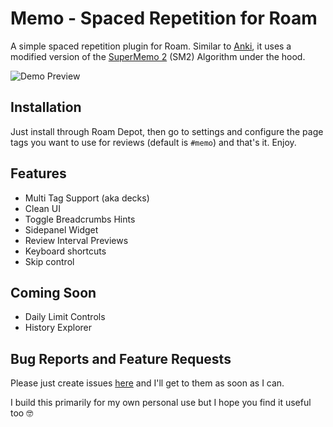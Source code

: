# Memo - Spaced Repetition for Roam

A simple spaced repetition plugin for Roam. Similar to [Anki](https://faqs.ankiweb.net/what-spaced-repetition-algorithm.html), it uses a modified version of the [SuperMemo 2](https://super-memory.com/english/ol/sm2.htm) (SM2) Algorithm under the hood.

![Demo Preview](https://user-images.githubusercontent.com/1279335/189250105-656e6ba3-7703-46e6-bc71-ee8c5f3e39ab.gif)

## Installation

Just install through Roam Depot, then go to settings and configure the page tags you want to use for reviews (default is `#memo`) and that's it. Enjoy.

## Features

- Multi Tag Support (aka decks)
- Clean UI
- Toggle Breadcrumbs Hints
- Sidepanel Widget
- Review Interval Previews
- Keyboard shortcuts
- Skip control

## Coming Soon

- Daily Limit Controls
- History Explorer

## Bug Reports and Feature Requests

Please just create issues [here](https://github.com/digitalmaster/roam-memo/issues) and I'll get to them as soon as I can.

I build this primarily for my own personal use but I hope you find it useful too 🤓
